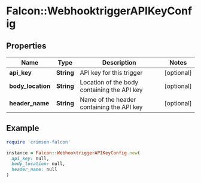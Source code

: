 # Falcon::WebhooktriggerAPIKeyConfig

## Properties

| Name | Type | Description | Notes |
| ---- | ---- | ----------- | ----- |
| **api_key** | **String** | API key for this trigger | [optional] |
| **body_location** | **String** | Location of the body containing the API key | [optional] |
| **header_name** | **String** | Name of the header containing the API key | [optional] |

## Example

```ruby
require 'crimson-falcon'

instance = Falcon::WebhooktriggerAPIKeyConfig.new(
  api_key: null,
  body_location: null,
  header_name: null
)
```

